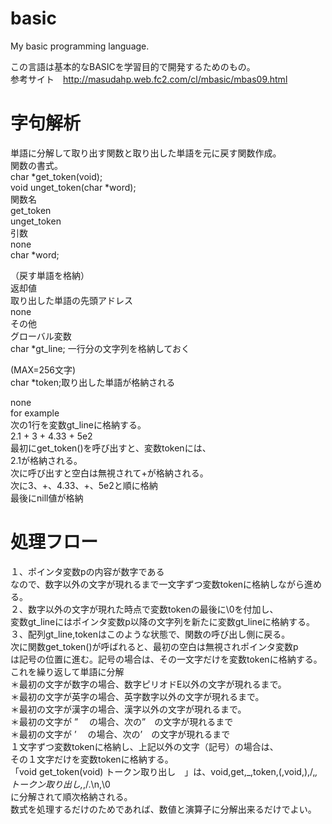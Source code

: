# basic
My basic programming language.

この言語は基本的なBASICを学習目的で開発するためのもの。  
参考サイト　http://masudahp.web.fc2.com/cl/mbasic/mbas09.html

# 字句解析  
単語に分解して取り出す関数と取り出した単語を元に戻す関数作成。  
関数の書式。  
char *get_token(void);  
void unget_token(char *word);  
関数名  
get_token  
unget_token  
引数  
none  
char *word;

（戻す単語を格納）  
返却値  
取り出した単語の先頭アドレス  
none  
その他  
グローバル変数  
char *gt_line; 一行分の文字列を格納しておく  

(MAX=256文字)  
char *token;取り出した単語が格納される 

none  
for example   
次の1行を変数gt_lineに格納する。  
2.1 + 3 + 4.33 + 5e2  
最初にget_token()を呼び出すと、変数tokenには、  
2.1が格納される。  
次に呼び出すと空白は無視されて+が格納される。  
次に3、+、4.33、+、5e2と順に格納  
最後にnill値が格納  
# 処理フロー  
１、ポインタ変数pの内容が数字である  
なので、数字以外の文字が現れるまで一文字ずつ変数tokenに格納しながら進める。  
２、数字以外の文字が現れた時点で変数tokenの最後に\0を付加し、  
変数gt_lineにはポインタ変数p以降の文字列を新たに変数gt_lineに格納する。  
３、配列gt_line,tokenはこのような状態で、関数の呼び出し側に戻る。  
次に関数get_token()が呼ばれると、最初の空白は無視されポインタ変数p  
は記号の位置に進む。記号の場合は、その一文字だけを変数tokenに格納する。  
これを繰り返して単語に分解  
＊最初の文字が数字の場合、数字ピリオドE以外の文字が現れるまで。  
＊最初の文字が英字の場合、英字数字以外の文字が現れるまで。  
＊最初の文字が漢字の場合、漢字以外の文字が現れるまで。  
＊最初の文字が  ”　 の場合、次の”　の文字が現れるまで  
＊最初の文字が  ’　 の場合、次の’　の文字が現れるまで  
１文字ずつ変数tokenに格納し、上記以外の文字（記号）の場合は、  
その１文字だけを変数tokenに格納する。  
「void get_token(void) トークン取り出し　」は、void,get,_,token,(,void,),/,*,トークン取り出し,*,/.\n,\0  
に分解されて順次格納される。  
数式を処理するだけのためであれば、数値と演算子に分解出来るだけでよい。  
